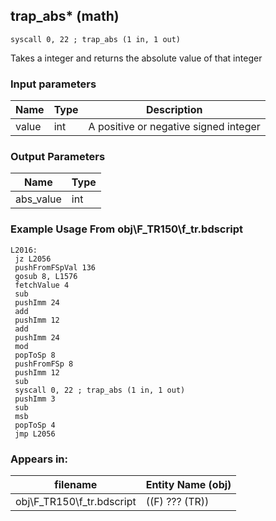 ## trap_abs* (math)

`syscall 0, 22 ; trap_abs (1 in, 1 out)`

Takes a integer and returns the absolute value of that integer

### Input parameters
| Name | Type | Description
|------|------|------------
| value   | int   | A positive or negative signed integer


### Output Parameters
| Name | Type
|------|-----
| abs_value   | int   
### Example Usage From obj\F_TR150\f_tr.bdscript
```plaintext
L2016:
 jz L2056
 pushFromFSpVal 136
 gosub 8, L1576
 fetchValue 4
 sub 
 pushImm 24
 add 
 pushImm 12
 add 
 pushImm 24
 mod 
 popToSp 8
 pushFromFSp 8
 pushImm 12
 sub 
 syscall 0, 22 ; trap_abs (1 in, 1 out)
 pushImm 3
 sub 
 msb 
 popToSp 4
 jmp L2056
```


### Appears in:
| filename | Entity Name (obj)
|----------|-------------
| obj\F_TR150\f_tr.bdscript       | ((F) ??? (TR))          




